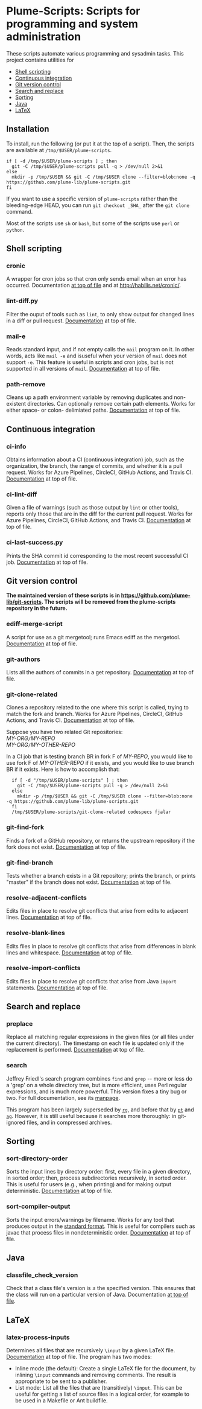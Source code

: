 # Plume-Scripts:  Scripts for programming and system administration

These scripts automate various programming and sysadmin tasks.
This project contains utilities for

 * [Shell scripting](#shell-scripting)
 * [Continuous integration](#continuous-integration)
 * [Git version control](#git-version-control)
 * [Search and replace](#search-and-replace)
 * [Sorting](#sorting)
 * [Java](#java)
 * [LaTeX](#latex)


## Installation

To install, run the following (or put it at the top of a script).
Then, the scripts are available at `/tmp/$USER/plume-scripts`.

```
if [ -d /tmp/$USER/plume-scripts ] ; then
  git -C /tmp/$USER/plume-scripts pull -q > /dev/null 2>&1
else
  mkdir -p /tmp/$USER && git -C /tmp/$USER clone --filter=blob:none -q https://github.com/plume-lib/plume-scripts.git
fi
```

If you want to use a specific version of `plume-scripts` rather than the
bleeding-edge HEAD, you can run `git checkout _SHA_` after the `git clone`
command.

Most of the scripts use `sh` or `bash`,
but some of the scripts use `perl` or `python`.


## Shell scripting

### cronic

A wrapper for cron jobs so that cron only sends
email when an error has occurred.
Documentation [at top of file](cronic) and at http://habilis.net/cronic/.

### lint-diff.py

Filter the ouput of tools such as `lint`, to only show output for changed
lines in a diff or pull request.
[Documentation](lint-diff.py) at top of file.

### mail-e

Reads standard input, and if not empty calls the `mail` program on it.
In other words, acts like `mail -e` and isuseful when your version of `mail` does not support `-e`.
This feature is useful in scripts and cron jobs, but is not supported
in all versions of `mail`.
[Documentation](mail-e)
at top of file.

### path-remove

Cleans up a path environment variable by removing duplicates and
non-existent directories.
Can optionally remove certain path elements.
Works for either space- or colon- delimiated paths.
[Documentation](path-remove) at top of file.


## Continuous integration

### ci-info

Obtains information about a CI (continuous integration) job, such as the
organization, the branch, the range of commits, and whether it is a pull
request.  Works for Azure Pipelines, CircleCI, GitHub Actions, and Travis CI.
[Documentation](ci-info) at top of file.

### ci-lint-diff

Given a file of warnings (such as those output by `lint` or other tools),
reports only those that are in the diff for the current pull request.
Works for Azure Pipelines, CircleCI, GitHub Actions, and Travis CI.
[Documentation](ci-lint-diff) at top of file.

### ci-last-success.py

Prints the SHA commit id corresponding to the most recent successful CI job.
[Documentation](ci-last-success.py) at top of file.


## Git version control

**The maintained version of these scripts is in https://github.com/plume-lib/git-scripts.
The scripts will be removed from the plume-scripts repository in the future.**

### ediff-merge-script

A script for use as a git mergetool; runs Emacs ediff as the mergetool.
[Documentation](ediff-merge-script) at top of file.

### git-authors

Lists all the authors of commits in a get repository.
[Documentation](git-authors) at top of file.

### git-clone-related

Clones a repository related to the one where this script is called, trying
to match the fork and branch.
Works for Azure Pipelines, CircleCI, GitHub Actions, and Travis CI.
[Documentation](git-clone-related) at top of file.

Suppose you have two related Git repositories:\
  *MY-ORG*`/`*MY-REPO*\
  *MY-ORG*`/`*MY-OTHER-REPO*

In a CI job that is testing branch BR in fork F of *MY-REPO*,
you would like to use fork F of *MY-OTHER-REPO* if it exists,
and you would like to use branch BR if it exists.
Here is how to accomplish that:

```
  if [ -d "/tmp/$USER/plume-scripts" ] ; then
    git -C /tmp/$USER/plume-scripts pull -q > /dev/null 2>&1
  else
    mkdir -p /tmp/$USER && git -C /tmp/$USER clone --filter=blob:none -q https://github.com/plume-lib/plume-scripts.git
  fi
  /tmp/$USER/plume-scripts/git-clone-related codespecs fjalar
```

### git-find-fork

Finds a fork of a GitHub repository, or returns the upstream repository
if the fork does not exist.
[Documentation](git-find-fork) at top of file.

### git-find-branch

Tests whether a branch exists in a Git repository;
prints the branch, or prints "master" if the branch does not exist.
[Documentation](git-find-branch) at top of file.

### resolve-adjacent-conflicts

Edits files in place to resolve git conflicts that arise from edits to
adjacent lines.
[Documentation](resolve-adjacent-conflicts) at top of file.

### resolve-blank-lines

Edits files in place to resolve git conflicts that arise from differences in
blank lines and whitespace.
[Documentation](resolve-blank-lines) at top of file.

### resolve-import-conflicts

Edits files in place to resolve git conflicts that arise from Java `import`
statements.
[Documentation](resolve-import-conflicts) at top of file.



## Search and replace

### preplace

Replace all matching regular expressions in the given files (or all files
under the current directory).  The timestamp on each file is updated only
if the replacement is performed.
[Documentation](preplace) at top of file.


### search

Jeffrey Friedl's search program combines `find` and `grep`
-- more or less do a 'grep' on a whole directory tree, but is more
efficient, uses Perl regular expressions, and is much more powerful.
This version fixes a tiny bug or two.  For full documentation, see its
[manpage](search.manpage).

This program has been largely superseded by
[`rg`](https://github.com/BurntSushi/ripgrep), and before that by
[`pt`](https://github.com/monochromegane/the_platinum_searcher) and
[`ag`](http://geoff.greer.fm/ag/).  However, it is still useful because it
searches more thoroughly:  in git-ignored files, and in compressed
archives.


## Sorting

### sort-directory-order

Sorts the input lines by directory order:  first, every file in a given
directory, in sorted order; then, process subdirectories recursively, in
sorted order. This is useful for users (e.g., when printing) and for making
output deterministic.
[Documentation](sort-directory-order) at top of file.


### sort-compiler-output

Sorts the input errors/warnings by filename.  Works for any tool that produces
output in the [standard
format](https://www.gnu.org/prep/standards/html_node/Errors.html).  This is
useful for compilers such as javac that process files in nondeterministic order.
[Documentation](sort-compiler-output) at top of file.


## Java

### classfile_check_version

Check that a class file's version is &leq; the specified version.
This ensures that the class will run on a particular version of Java.
Documentation [at top of file](classfile_check_version).


## LaTeX

### latex-process-inputs

Determines all files that are recursively `\input` by a given
LaTeX file.
[Documentation](latex-process-inputs) at top of file.
The program has two modes:

 * Inline mode (the default):  Create a single LaTeX file for the document,
   by inlining `\input` commands and removing comments.
   The result is appropriate to be sent to a publisher.
 * List mode: List all the files that are (transitively) `\input`.
   This can be useful for getting a list of source files in a logical order,
   for example to be used in a Makefile or Ant buildfile.
